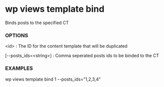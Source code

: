 # wp views template bind

Binds posts to the specified CT

### OPTIONS

&lt;id&gt;
: The ID for the content template that will be duplicated

[\--posts_ids=&lt;string&gt;]
: Comma seperated posts ids to be binded to the CT

### EXAMPLES

   wp views template bind 1 --posts_ids="1,2,3,4"


